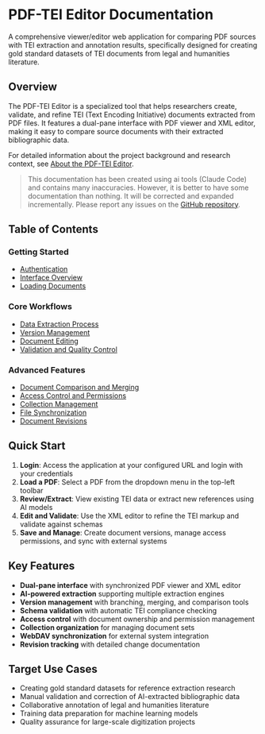# PDF-TEI Editor Documentation

A comprehensive viewer/editor web application for comparing PDF sources with TEI extraction and annotation results, specifically designed for creating gold standard datasets of TEI documents from legal and humanities literature.

## Overview

The PDF-TEI Editor is a specialized tool that helps researchers create, validate, and refine TEI (Text Encoding Initiative) documents extracted from PDF files. It features a dual-pane interface with PDF viewer and XML editor, making it easy to compare source documents with their extracted bibliographic data.

For detailed information about the project background and research context, see [About the PDF-TEI Editor](about.md).

> This documentation has been created using ai tools (Claude Code) and contains many inaccuracies. However, it is better to have some documentation than nothing. It will be corrected and expanded incrementally. Please report any issues on the [GitHub repository](github.com/mpilhlt/pdf-tei-editor/issues).

## Table of Contents

### Getting Started
- [Authentication](authentication.md)
- [Interface Overview](interface-overview.md) 
- [Loading Documents](loading-documents.md)

### Core Workflows  
- [Data Extraction Process](extraction-workflow.md)
- [Version Management](version-management.md)
- [Document Editing](editing-workflow.md)
- [Validation and Quality Control](validation-workflow.md)

### Advanced Features
- [Document Comparison and Merging](comparison-workflow.md)
- [Access Control and Permissions](access-control.md) 
- [Collection Management](collection-management.md)
- [File Synchronization](sync-workflow.md)
- [Document Revisions](revision-management.md)


## Quick Start

1. **Login**: Access the application at your configured URL and login with your credentials
2. **Load a PDF**: Select a PDF from the dropdown menu in the top-left toolbar
3. **Review/Extract**: View existing TEI data or extract new references using AI models
4. **Edit and Validate**: Use the XML editor to refine the TEI markup and validate against schemas
5. **Save and Manage**: Create document versions, manage access permissions, and sync with external systems

## Key Features

- **Dual-pane interface** with synchronized PDF viewer and XML editor
- **AI-powered extraction** supporting multiple extraction engines
- **Version management** with branching, merging, and comparison tools  
- **Schema validation** with automatic TEI compliance checking
- **Access control** with document ownership and permission management
- **Collection organization** for managing document sets
- **WebDAV synchronization** for external system integration
- **Revision tracking** with detailed change documentation

## Target Use Cases

- Creating gold standard datasets for reference extraction research
- Manual validation and correction of AI-extracted bibliographic data
- Collaborative annotation of legal and humanities literature
- Training data preparation for machine learning models
- Quality assurance for large-scale digitization projects


